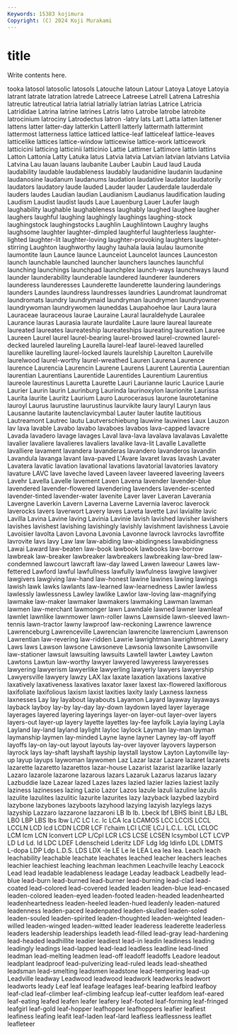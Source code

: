 ```yaml
---
Keywords: 15383 kojimura
Copyright: (C) 2024 Koji Murakami
---
```


# title

Write contents here.



tooka latosol latosolic latosols Latouche latoun Latour
Latoya Latoye Latoyia latrant latrate latration latrede Latreece Latreese Latrell
Latrena Latreshia latreutic latreutical latria latrial latrially latrian latrias Latrice
Latricia Latrididae Latrina latrine latrines Latris latro Latrobe latrobe latrobite
latrocinium latrociny Latrodectus latron -latry lats Latt Latta latten lattener
lattens latter latter-day latterkin Latterll latterly lattermath lattermint lattermost latterness
lattice latticed lattice-leaf latticeleaf lattice-leaves latticelike lattices lattice-window latticewise lattice-work
latticework latticicini latticing latticinii latticinio Lattie Lattimer Lattimore lattin lattins
Latton Lattonia Latty Latuka latus Latvia latvia Latvian latvian latvians
Latviia Latvina Lau lauan lauans laubanite Lauber Laubin Laud laud
Lauda laudability laudable laudableness laudably laudanidine laudanin laudanine laudanosine laudanum
laudanums laudation laudative laudator laudatorily laudators laudatory laude lauded Lauder
lauder Lauderdale lauderdale lauders laudes Laudian laudian Laudianism Laudianus laudification
lauding Laudism Laudist laudist lauds Laue Lauenburg Lauer Laufer laugh
laughability laughable laughableness laughably laughed laughee laugher laughers laughful laughing
laughingly laughings laughing-stock laughingstock laughingstocks Laughlin Laughlintown Laughry laughs laughsome
laughter laughter-dimpled laughterful laughterless laughter-lighted laughter-lit laughter-loving laughter-provoking laughters laughter-stirring
Laughton laughworthy laughy lauhala lauia laulau laumonite laumontite laun Launce
launce Launceiot Launcelot launces Launceston launch launchable launched launcher launchers
launches launchful launching launchings launchpad launchplex launch-ways launchways laund launder
launderability launderable laundered launderer launderers launderess launderesses Launderette launderette laundering
launderings launders Laundes laundress laundresses laundries Laundromat laundromat laundromats laundry
laundrymaid laundryman laundrymen laundryowner laundrywoman laundrywomen launeddas Laupahoehoe laur Laura
laura Lauraceae lauraceous laurae Lauraine Laural lauraldehyde Lauralee Laurance lauras
Laurasia laurate laurdalite Laure laure laureal laureate laureated laureates laureateship
laureateships laureating laureation Lauree Laureen Laurel laurel laurel-bearing laurel-browed laurel-crowned
laurel-decked laureled laureling Laurella laurel-leaf laurel-leaved laurelled laurellike laurelling laurel-locked
laurels laurelship Laurelton Laurelville laurelwood laurel-worthy laurel-wreathed Lauren Laurena Laurence
laurence Laurencia Laurencin Laurene Laurens Laurent Laurentia Laurentian laurentian Laurentians
Laurentide Laurentides Laurentium Laurentius laureole laurestinus Lauretta Laurette Lauri Laurianne
lauric Laurice Laurie Laurier Laurin laurin Laurinburg Laurinda laurinoxylon laurionite
Laurissa Laurita laurite Lauritz Laurium Lauro Laurocerasus laurone laurotetanine lauroyl
Laurus laurustine laurustinus laurvikite laury lauryl Lauryn laus Lausanne lautarite
lautenclavicymbal Lauter lauter lautite lautitious Lautreamont Lautrec lautu Lautverschiebung lauwine
lauwines Laux Lauzon lav lava lavable Lavabo lavabo lavaboes lavabos
lava-capped lavacre Lavada lavadero lavage lavages Laval lava-lava lavalava lavalavas
Lavalette lavalier lavaliere lavalieres lavaliers lavalike lava-lit Lavalle Lavallette lavalliere
lavament lavandera lavanderas lavandero lavanderos lavandin Lavandula lavanga lavant lava-paved
L'Avare lavaret lavas lavash Lavater Lavatera lavatic lavation lavational lavations
lavatorial lavatories lavatory lavature LAVC lave laveche laved Laveen laveer
laveered laveering laveers Lavehr Lavella Lavelle lavement Laven Lavena lavender
lavender-blue lavendered lavender-flowered lavendering lavenders lavender-scented lavender-tinted lavender-water lavenite Laver
laver Laveran Laverania Lavergne Laverkin Lavern Laverna Laverne Lavernia laveroc
laverock laverocks lavers laverwort Lavery laves Laveta lavette Lavi lavialite
lavic Lavilla Lavina Lavine laving Lavinia Lavinie lavish lavished lavisher
lavishers lavishes lavishest lavishing lavishingly lavishly lavishment lavishness Lavoie Lavoisier
lavolta Lavon Lavona Lavonia Lavonne lavrock lavrocks lavroffite lavrovite lavs
lavy Law law law-abiding law-abidingness lawabidingness Lawai Laward law-beaten law-book
lawbook lawbooks law-borrow lawbreak law-breaker lawbreaker lawbreakers lawbreaking law-bred law-condemned
lawcourt lawcraft law-day lawed Lawen laweour Lawes law-fettered Lawford lawful
lawfullness lawfully lawfulness lawgive lawgiver lawgivers lawgiving law-hand law-honest lawine
lawines lawing lawings lawish lawk lawks lawlants law-learned law-learnedness Lawler
lawless lawlessly lawlessness Lawley lawlike Lawlor law-loving law-magnifying lawmake law-maker
lawmaker lawmakers lawmaking Lawman lawman lawmen law-merchant lawmonger lawn Lawndale
lawned lawner lawnleaf lawnlet lawnlike lawnmower lawn-roller lawns Lawnside lawn-sleeved
lawn-tennis lawn-tractor lawny lawproof law-reckoning Lawrence lawrence Lawrenceburg Lawrenceville Lawrencian
lawrencite lawrencium Lawrenson Lawrentian law-revering law-ridden Lawrie lawrightman lawrightmen Lawry
Laws laws Lawson lawsone Lawsoneve Lawsonia lawsonite Lawsonville law-stationer lawsuit
lawsuiting lawsuits Lawtell lawter Lawtey Lawton Lawtons Lawtun law-worthy lawyer
lawyered lawyeress lawyeresses lawyering lawyerism lawyerlike lawyerling lawyerly lawyers lawyership
Lawyersville lawyery lawzy LAX lax laxate laxation laxations laxative laxatively
laxativeness laxatives laxator laxer laxest lax-flowered laxiflorous laxifoliate laxifolious laxism
laxist laxities laxity laxly Laxness laxness laxnesses Lay lay layabout
layabouts Layamon Layard layaway layaways layback layboy lay-by lay-day lay-down
laydown layed layer layerage layerages layered layering layerings layer-on layer-out
layer-over layers layers-out layer-up layery layette layettes lay-fee layfolk Layia
laying Layla Layland lay-land layland laylight layloc laylock Layman lay-man
layman laymanship laymen lay-minded Layne layne layner Layney lay-off layoff
layoffs lay-on lay-out layout layouts lay-over layover layovers layperson layrock
lays lay-shaft layshaft layship laystall laystow Layton Laytonville lay-up layup
layups laywoman laywomen Laz Lazar lazar Lazare lazaret lazarets lazarette
lazaretto lazarettos lazar-house Lazarist lazarist lazarlike lazarly Lazaro lazarole lazarone
lazarous lazars Lazaruk Lazarus lazarus lazary Lazbuddie laze Lazear lazed
Lazes lazes lazied lazier lazies laziest lazily laziness lazinesses lazing
Lazio Lazor Lazos lazule lazuli lazuline lazulis lazulite lazulites lazulitic
lazurite lazurites lazy lazyback lazybed lazybird lazybone lazybones lazyboots lazyhood
lazying lazyish lazylegs lazys lazyship Lazzaro lazzarone lazzaroni LB lb
lb. Lbeck lbf LBHS lbinit LBJ LBL LBO LBP LBS
lbs lbw L/C LC l.c. lc LCA lca LCAMOS LCC
LCCIS LCCL LCCLN LCD lcd LCDN LCDR LCF l'chaim LCI
LCIE LCJ L.C.L. LCL LCLOC LCM lcm LCN lconvert LCP
L/Cpl LCR LCS LCSE LCSEN lcsymbol LCT LCVP LD Ld
Ld. ld LDC LDEF Ldenscheid Lderitz LDF Ldg ldg ldinfo
LDL LDMTS L-dopa LDP Ldp L.D.S. LDS LDX -le LE
Le le LEA Lea lea lea. Leach leach leachability leachable
leachate leachates leached leacher leachers leaches leachier leachiest leaching leachman
leachmen Leachville leachy Leacock Lead lead leadable leadableness leadage Leaday
leadback Leadbelly lead-blue lead-burn lead-burned lead-burner lead-burning lead-clad lead-coated lead-colored
lead-covered leaded leaden leaden-blue lead-encased leaden-colored leaden-eyed leaden-footed leaden-headed leadenhearted
leadenheartedness leaden-heeled leaden-hued leadenly leaden-natured leadenness leaden-paced leadenpated leaden-skulled leaden-soled
leaden-souled leaden-spirited leaden-thoughted leaden-weighted leaden-willed leaden-winged leaden-witted leader leaderess leaderette
leaderless leaders leadership leaderships leadeth lead-filled lead-gray lead-hardening lead-headed leadhillite
leadier leadiest lead-in leadin leadiness leading leadingly leadings lead-lapped lead-lead
leadless leadline lead-lined leadman lead-melting leadmen lead-off leadoff leadoffs Leadore
leadout leadplant leadproof lead-pulverizing lead-ruled leads lead-sheathed leadsman lead-smelting leadsmen
leadstone lead-tempering lead-up Leadville leadway Leadwood leadwood leadwork leadworks leadwort
leadworts leady Leaf leaf leafage leafages leaf-bearing leafbird leafboy leaf-clad
leaf-climber leaf-climbing leafcup leaf-cutter leafdom leaf-eared leaf-eating leafed leafen leafer
leafery leaf-footed leaf-forming leaf-fringed leafgirl leaf-gold leaf-hopper leafhopper leafhoppers leafier
leafiest leafiness leafing leafit leaf-laden leaf-lard leafless leaflessness leaflet leafleteer
